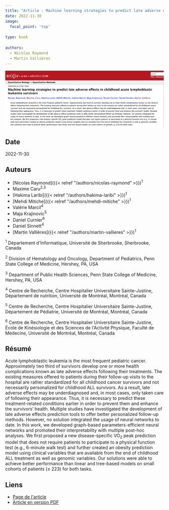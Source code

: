 ```yaml
---
title: "Article : Machine learning strategies to predict late adverse effects in childhood acute lymphoblastic leukemia survivors "
date: 2022-11-30
image:
  focal_point: 'top'

type: book

authors:
  - Nicolas Raymond
  - Martin Vallières
---
```


![arXiv](featured.png)

## Date

2022-11-30

## Auteurs

  - [Nicolas Raymond]({{< relref "/authors/nicolas-raymond" >}})<sup>1</sup>
  - Maxime Caru<sup>2,3</sup>
  - [Hakima Laribi]({{< relref "/authors/hakima-laribi" >}})<sup>1</sup>
  - [Mehdi Mitiche]({{< relref "/authors/mehdi-mitiche" >}})<sup>1</sup>
  - Valérie Marcil<sup>4</sup>
  - Maja Krajinovic<sup>5</sup>
  - Daniel Curnier<sup>6</sup>
  - Daniel Sinnett<sup>4</sup>
  - [Martin Vallières]({{< relref "/authors/martin-vallieres" >}})<sup>1</sup>


<sup>1</sup> Département d'Informatique, Université de Sherbrooke, Sherbrooke, Canada

<sup>2</sup> Division of Hematology and Oncology, Department of Pediatrics, Penn State College of Medicine, Hershey, PA, USA

<sup>3</sup> Department of Public Health Sciences, Penn State College of Medicine, Hershey, PA, USA

<sup>4</sup> Centre de Recherche, Centre Hospitalier Universitaire Sainte-Justine, Département de nutrition, Université de Montréal, Montréal, Canada

<sup>5</sup> Centre de Recherche, Centre Hospitalier Universitaire Sainte-Justine, Département de Pédiatrie, Université de Montréal, Montréal, Canada

<sup>6</sup> Centre de Recherche, Centre Hospitalier Universitaire Sainte-Justine, École de Kinésiologie et des Sciences de l'Activité Physique, Faculté de Médecine, Université de Montréal, Montréal, Canada

## Résumé

  Acute lymphoblastic leukemia is the most frequent pediatric cancer. Approximately two third of survivors develop one 
  or more health complications known as late adverse effects following their treatments. The existing measures offered 
  to patients during their follow-up visits to the hospital are rather standardized for all childhood cancer survivors 
  and not necessarily personalized for childhood ALL survivors. As a result, late adverse effects may be underdiagnosed
  and, in most cases, only taken care of following their appearance. Thus, it is necessary to predict these 
  treatment-related conditions earlier in order to prevent them and enhance the survivors’ health. Multiple studies have
  investigated the development of late adverse effects prediction tools to offer better personalized follow-up methods. 
  However, no solution integrated the usage of neural networks to date. In this work, we developed graph-based 
  parameters-efficient neural networks and promoted their interpretability with multiple post-hoc analyses. 
  We first proposed a new disease-specific VO<sub>2</sub> peak prediction model that does not require patients to 
  participate to a physical function test (e.g., 6-minute walk test) and further created an obesity prediction model 
  using clinical variables that are available from the end of childhood ALL treatment as well as genomic variables. 
  Our solutions were able to achieve better performance than linear and tree-based models on small cohorts of patients 
  (<span>&#8804;</span> 223) for both tasks.


## Liens

  - [Page de l'article](https://arxiv.org/abs/2211.13188)
  - [Article en version PDF](https://arxiv.org/pdf/2211.13188.pdf)

